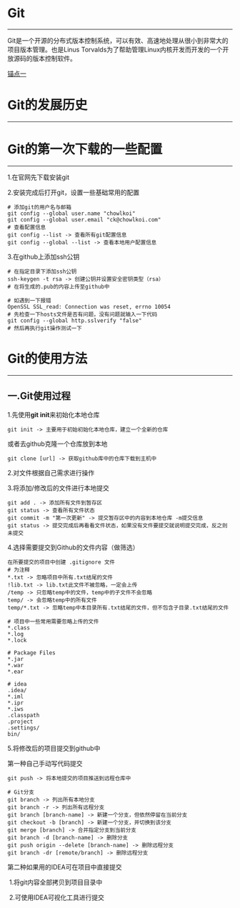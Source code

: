 # Git

---

Git是一个开源的分布式版本控制系统，可以有效、高速地处理从很小到非常大的项目版本管理。也是Linus Torvalds为了帮助管理Linux内核开发而开发的一个开放源码的版本控制软件。

[锚点一](#table1)

# Git的发展历史

---

# Git的第一次下载的一些配置

---

1.在官网先下载安装git

2.安装完成后打开git，设置一些基础常用的配置

```
# 添加git的用户名与邮箱
git config --global user.name "chowlkoi"
git config --global user.email "ck@chowlkoi.com"
# 查看配置信息
git config --list -> 查看所有git配置信息
git config --global --list -> 查看本地用户配置信息
```

3.在github上添加ssh公钥

```
# 在指定目录下添加ssh公钥
ssh-keygen -t rsa -> 创建公钥并设置安全密钥类型（rsa）
# 在将生成的.pub的内容上传至github中

# 如遇到一下报错
OpenSSL SSL_read: Connection was reset, errno 10054
# 先检查一下hosts文件是否有问题，没有问题就输入一下代码
git config --global http.sslverify "false"
# 然后再执行git操作测试一下
```



# Git的使用方法

---

## 一.Git使用过程

1.先使用**git init**来初始化本地仓库

```
git init -> 主要用于初始初始化本地仓库，建立一个全新的仓库
```

或者去github克隆一个仓库放到本地

```
git clone [url] -> 获取github库中的仓库下载到主机中
```

2.对文件根据自己需求进行操作

3.将添加/修改后的文件进行本地提交

```
git add . -> 添加所有文件到暂存区
git status -> 查看所有文件状态
git commit -m "第一次更新" -> 提交暂存区中的内容到本地仓库 -m提交信息
git status -> 提交完成后再看看文件状态，如果没有文件要提交就说明提交完成，反之则未提交
```

4.选择需要提交到Github的文件内容（做筛选）

```
在所要提交的项目中创建 .gitignore 文件
# 为注释
*.txt -> 忽略项目中所有.txt结尾的文件
!lib.txt -> lib.txt此文件不被忽略，一定会上传
/temp -> 只忽略temp中的文件，temp中的子文件不会忽略
temp/ -> 会忽略temp中的所有文件
temp/*.txt -> 忽略temp中本目录所有.txt结尾的文件，但不包含子目录.txt结尾的文件
```

```
# 项目中一些常用需要忽略上传的文件
*.class
*.log
*.lock

# Package Files 
*.jar
*.war
*.ear

# idea
.idea/
*.iml
*.ipr
*.iws
.classpath
.project
.settings/
bin/
```

5.将修改后的项目提交到github中

第一种自己手动写代码提交

```
git push -> 将本地提交的项目推送到远程仓库中
```

```
# Git分支
git branch -> 列出所有本地分支
git branch -r -> 列出所有远程分支
git branch [branch-name] -> 新建一个分支，但依然停留在当前分支
git checkout -b [branch] -> 新建一个分支，并切换到该分支
git merge [branch] -> 合并指定分支到当前分支
git branch -d [branch-name] -> 删除分支
git push origin --delete [branch-name] -> 删除远程分支
git branch -dr [remote/branch] -> 删除远程分支
```

第二种如果用的IDEA可在项目中直接提交

​	1.将git内容全部拷贝到项目目录中

​	2.可使用IDEA可视化工具进行提交
